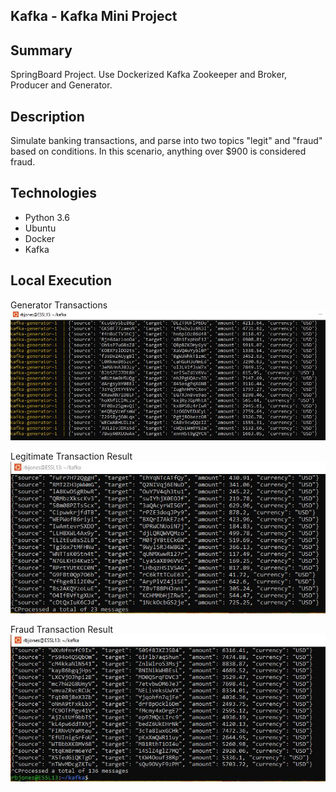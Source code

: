 ## Kafka - Kafka Mini Project

## Summary
SpringBoard Project. Use Dockerized Kafka Zookeeper and Broker, Producer and Generator.

## Description
Simulate banking transactions, and parse into two topics "legit" and "fraud" based on conditions. 
In this scenario, anything over $900 is considered fraud.

## Technologies
- Python 3.6
- Ubuntu
- Docker
- Kafka

## Local Execution
Generator Transactions
![Alt Text](screenshot/generator.JPG?raw=true "fraud result")

Legitimate Transaction Result
![Alt Text](screenshot/legit.JPG?raw=true "legit result")

Fraud Transaction Result
![Alt Text](screenshot/fraud.JPG?raw=true "fraud result")
